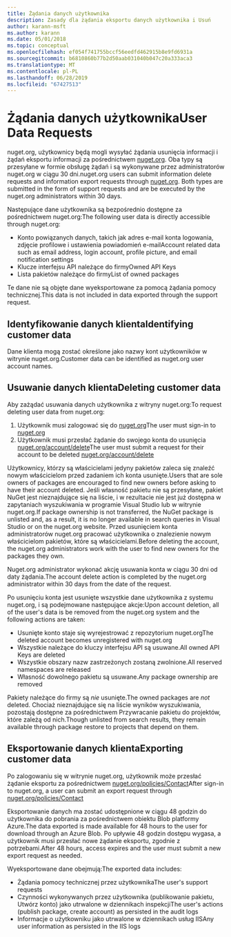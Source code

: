 ```yaml
---
title: Żądania danych użytkownika
description: Zasady dla żądania eksportu danych użytkownika i Usuń
author: karann-msft
ms.author: karann
ms.date: 05/01/2018
ms.topic: conceptual
ms.openlocfilehash: ef054f741755bccf56eedfd462915b8e9fd6931a
ms.sourcegitcommit: b6810860b77b2d50aab031040b047c20a333aca3
ms.translationtype: MT
ms.contentlocale: pl-PL
ms.lasthandoff: 06/28/2019
ms.locfileid: "67427513"
---
```

# <a name="user-data-requests"></a><span data-ttu-id="b78e8-103">Żądania danych użytkownika</span><span class="sxs-lookup"><span data-stu-id="b78e8-103">User Data Requests</span></span>

<span data-ttu-id="b78e8-104">nuget.org, użytkownicy będą mogli wysyłać żądania usunięcia informacji i żądań eksportu informacji za pośrednictwem [nuget.org](https://www.nuget.org). Oba typy są przesyłane w formie obsługę żądań i są wykonywane przez administratorów nuget.org w ciągu 30 dni.</span><span class="sxs-lookup"><span data-stu-id="b78e8-104">nuget.org users can submit information delete requests and information export requests through [nuget.org](https://www.nuget.org). Both types are submitted in the form of support requests and are be executed by the nuget.org administrators within 30 days.</span></span>

<span data-ttu-id="b78e8-105">Następujące dane użytkownika są bezpośrednio dostępne za pośrednictwem nuget.org:</span><span class="sxs-lookup"><span data-stu-id="b78e8-105">The following user data is directly accessible through nuget.org:</span></span>

* <span data-ttu-id="b78e8-106">Konto powiązanych danych, takich jak adres e-mail konta logowania, zdjęcie profilowe i ustawienia powiadomień e-mail</span><span class="sxs-lookup"><span data-stu-id="b78e8-106">Account related data such as email address, login account, profile picture, and email notification settings</span></span>
* <span data-ttu-id="b78e8-107">Klucze interfejsu API należące do firmy</span><span class="sxs-lookup"><span data-stu-id="b78e8-107">Owned API Keys</span></span>
* <span data-ttu-id="b78e8-108">Lista pakietów należące do firmy</span><span class="sxs-lookup"><span data-stu-id="b78e8-108">List of owned packages</span></span>

<span data-ttu-id="b78e8-109">Te dane nie są objęte dane wyeksportowane za pomocą żądania pomocy technicznej.</span><span class="sxs-lookup"><span data-stu-id="b78e8-109">This data is not included in data exported through the support request.</span></span>

## <a name="identifying-customer-data"></a><span data-ttu-id="b78e8-110">Identyfikowanie danych klienta</span><span class="sxs-lookup"><span data-stu-id="b78e8-110">Identifying customer data</span></span>

<span data-ttu-id="b78e8-111">Dane klienta mogą zostać określone jako nazwy kont użytkowników w witrynie nuget.org.</span><span class="sxs-lookup"><span data-stu-id="b78e8-111">Customer data can be identified as nuget.org user account names.</span></span>

## <a name="deleting-customer-data"></a><span data-ttu-id="b78e8-112">Usuwanie danych klienta</span><span class="sxs-lookup"><span data-stu-id="b78e8-112">Deleting customer data</span></span>

<span data-ttu-id="b78e8-113">Aby zażądać usuwania danych użytkownika z witryny nuget.org:</span><span class="sxs-lookup"><span data-stu-id="b78e8-113">To request deleting user data from nuget.org:</span></span>

1. <span data-ttu-id="b78e8-114">Użytkownik musi zalogować się do [nuget.org](https://www.nuget.org)</span><span class="sxs-lookup"><span data-stu-id="b78e8-114">The user must sign-in to [nuget.org](https://www.nuget.org)</span></span>
1. <span data-ttu-id="b78e8-115">Użytkownik musi przesłać żądanie do swojego konta do usunięcia [nuget.org/account/delete](https://www.nuget.org/account/delete)</span><span class="sxs-lookup"><span data-stu-id="b78e8-115">The user must submit a request for their account to be deleted [nuget.org/account/delete](https://www.nuget.org/account/delete)</span></span>

<span data-ttu-id="b78e8-116">Użytkownicy, którzy są właścicielami jedyny pakietów zaleca się znaleźć nowym właścicielom przed zadaniem ich konta usunięte.</span><span class="sxs-lookup"><span data-stu-id="b78e8-116">Users that are sole owners of packages are encouraged to find new owners before asking to have their account deleted.</span></span> <span data-ttu-id="b78e8-117">Jeśli własność pakietu nie są przesyłane, pakiet NuGet jest nieznajdujące się na liście, i w rezultacie nie jest już dostępna w zapytaniach wyszukiwania w programie Visual Studio lub w witrynie nuget.org.</span><span class="sxs-lookup"><span data-stu-id="b78e8-117">If package ownership is not transferred, the NuGet package is unlisted and, as a result, it is no longer available in search queries in Visual Studio or on the nuget.org website.</span></span> <span data-ttu-id="b78e8-118">Przed usunięciem konta administratorów nuget.org pracować użytkownika o znalezienie nowym właścicielom pakietów, które są właścicielami.</span><span class="sxs-lookup"><span data-stu-id="b78e8-118">Before deleting the account, the nuget.org administrators work with the user to find new owners for the packages they own.</span></span>

<span data-ttu-id="b78e8-119">Nuget.org administrator wykonać akcję usuwania konta w ciągu 30 dni od daty żądania.</span><span class="sxs-lookup"><span data-stu-id="b78e8-119">The account delete action is completed by the nuget.org administrator within 30 days from the date of the request.</span></span>

<span data-ttu-id="b78e8-120">Po usunięciu konta jest usunięte wszystkie dane użytkownika z systemu nuget.org, i są podejmowane następujące akcje:</span><span class="sxs-lookup"><span data-stu-id="b78e8-120">Upon account deletion, all of the user's data is be removed from the nuget.org system and the following actions are taken:</span></span>

* <span data-ttu-id="b78e8-121">Usunięte konto staje się wyrejestrować z repozytorium nuget.org</span><span class="sxs-lookup"><span data-stu-id="b78e8-121">The deleted account becomes unregistered with nuget.org</span></span>
* <span data-ttu-id="b78e8-122">Wszystkie należące do kluczy interfejsu API są usuwane.</span><span class="sxs-lookup"><span data-stu-id="b78e8-122">All owned API Keys are deleted</span></span>
* <span data-ttu-id="b78e8-123">Wszystkie obszary nazw zastrzeżonych zostaną zwolnione.</span><span class="sxs-lookup"><span data-stu-id="b78e8-123">All reserved namespaces are released</span></span>
* <span data-ttu-id="b78e8-124">Własność dowolnego pakietu są usuwane.</span><span class="sxs-lookup"><span data-stu-id="b78e8-124">Any package ownership are removed</span></span>

<span data-ttu-id="b78e8-125">Pakiety należące do firmy są *nie* usunięte.</span><span class="sxs-lookup"><span data-stu-id="b78e8-125">The owned packages are *not* deleted.</span></span> <span data-ttu-id="b78e8-126">Chociaż nieznajdujące się na liście wyników wyszukiwania, pozostają dostępne za pośrednictwem Przywracanie pakietu do projektów, które zależą od nich.</span><span class="sxs-lookup"><span data-stu-id="b78e8-126">Though unlisted from search results, they remain available through package restore to projects that depend on them.</span></span>

## <a name="exporting-customer-data"></a><span data-ttu-id="b78e8-127">Eksportowanie danych klienta</span><span class="sxs-lookup"><span data-stu-id="b78e8-127">Exporting customer data</span></span>

<span data-ttu-id="b78e8-128">Po zalogowaniu się w witrynie nuget.org, użytkownik może przesłać żądanie eksportu za pośrednictwem [nuget.org/policies/Contact](https://www.nuget.org/policies/Contact)</span><span class="sxs-lookup"><span data-stu-id="b78e8-128">After sign-in to nuget.org, a user can submit an export request through [nuget.org/policies/Contact](https://www.nuget.org/policies/Contact)</span></span>

<span data-ttu-id="b78e8-129">Eksportowanie danych ma zostać udostępnione w ciągu 48 godzin do użytkownika do pobrania za pośrednictwem obiektu Blob platformy Azure.</span><span class="sxs-lookup"><span data-stu-id="b78e8-129">The data exported is made available for 48 hours to the user for download through an Azure Blob.</span></span> <span data-ttu-id="b78e8-130">Po upływie 48 godzin dostępu wygasa, a użytkownik musi przesłać nowe żądanie eksportu, zgodnie z potrzebami.</span><span class="sxs-lookup"><span data-stu-id="b78e8-130">After 48 hours, access expires and the user must submit a new export request as needed.</span></span>

<span data-ttu-id="b78e8-131">Wyeksportowane dane obejmują:</span><span class="sxs-lookup"><span data-stu-id="b78e8-131">The exported data includes:</span></span>

* <span data-ttu-id="b78e8-132">Żądania pomocy technicznej przez użytkownika</span><span class="sxs-lookup"><span data-stu-id="b78e8-132">The user's support requests</span></span>
* <span data-ttu-id="b78e8-133">Czynności wykonywanych przez użytkownika (publikowanie pakietu, Utwórz konto) jako utrwalone w dziennikach inspekcji</span><span class="sxs-lookup"><span data-stu-id="b78e8-133">The user's actions (publish package, create account) as persisted in the audit logs</span></span>
* <span data-ttu-id="b78e8-134">Informacje o użytkowniku jako utrwalone w dziennikach usług IIS</span><span class="sxs-lookup"><span data-stu-id="b78e8-134">Any user information as persisted in the IIS logs</span></span>

